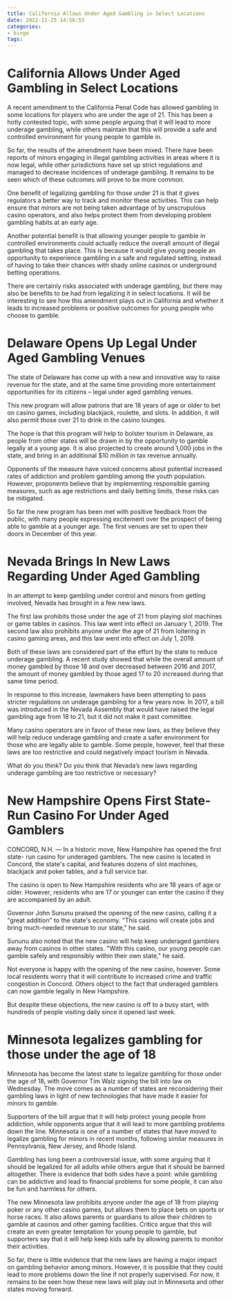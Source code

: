 ```yaml
---
title: California Allows Under Aged Gambling in Select Locations 
date: 2022-11-25 14:56:55
categories:
- bingo
tags:
---
```



#  California Allows Under Aged Gambling in Select Locations 

A recent amendment to the California Penal Code has allowed gambling in some locations for players who are under the age of 21. This has been a hotly contested topic, with some people arguing that it will lead to more underage gambling, while others maintain that this will provide a safe and controlled environment for young people to gamble in.

So far, the results of the amendment have been mixed. There have been reports of minors engaging in illegal gambling activities in areas where it is now legal, while other jurisdictions have set up strict regulations and managed to decrease incidences of underage gambling. It remains to be seen which of these outcomes will prove to be more common.

One benefit of legalizing gambling for those under 21 is that it gives regulators a better way to track and monitor these activities. This can help ensure that minors are not being taken advantage of by unscrupulous casino operators, and also helps protect them from developing problem gambling habits at an early age.

Another potential benefit is that allowing younger people to gamble in controlled environments could actually reduce the overall amount of illegal gambling that takes place. This is because it would give young people an opportunity to experience gambling in a safe and regulated setting, instead of having to take their chances with shady online casinos or underground betting operations.

There are certainly risks associated with underage gambling, but there may also be benefits to be had from legalizing it in select locations. It will be interesting to see how this amendment plays out in California and whether it leads to increased problems or positive outcomes for young people who choose to gamble.

#  Delaware Opens Up Legal Under Aged Gambling Venues 
The state of Delaware has come up with a new and innovative way to raise revenue for the state, and at the same time providing more entertainment opportunities for its citizens – legal under aged gambling venues.

This new program will allow patrons that are 18 years of age or older to bet on casino games, including blackjack, roulette, and slots. In addition, it will also permit those over 21 to drink in the casino lounges.

The hope is that this program will help to bolster tourism in Delaware, as people from other states will be drawn in by the opportunity to gamble legally at a young age. It is also projected to create around 1,000 jobs in the state, and bring in an additional $10 million in tax revenue annually.

Opponents of the measure have voiced concerns about potential increased rates of addiction and problem gambling among the youth population. However, proponents believe that by implementing responsible gaming measures, such as age restrictions and daily betting limits, these risks can be mitigated.

So far the new program has been met with positive feedback from the public, with many people expressing excitement over the prospect of being able to gamble at a younger age. The first venues are set to open their doors in December of this year.

#  Nevada Brings In New Laws Regarding Under Aged Gambling 

In an attempt to keep gambling under control and minors from getting involved, Nevada has brought in a few new laws. 

The first law prohibits those under the age of 21 from playing slot machines or game tables in casinos. This law went into effect on January 1, 2019. The second law also prohibits anyone under the age of 21 from loitering in casino gaming areas, and this law went into effect on July 1, 2019. 

Both of these laws are considered part of the effort by the state to reduce underage gambling. A recent study showed that while the overall amount of money gambled by those 18 and over decreased between 2016 and 2017, the amount of money gambled by those aged 17 to 20 increased during that same time period. 

In response to this increase, lawmakers have been attempting to pass stricter regulations on underage gambling for a few years now. In 2017, a bill was introduced in the Nevada Assembly that would have raised the legal gambling age from 18 to 21, but it did not make it past committee. 

Many casino operators are in favor of these new laws, as they believe they will help reduce underage gambling and create a safer environment for those who are legally able to gamble. Some people, however, feel that these laws are too restrictive and could negatively impact tourism in Nevada. 

What do you think? Do you think that Nevada’s new laws regarding underage gambling are too restrictive or necessary?

#  New Hampshire Opens First State- Run Casino For Under Aged Gamblers 

CONCORD, N.H. — In a historic move, New Hampshire has opened the first state- run casino for underaged gamblers. The new casino is located in Concord, the state's capital, and features dozens of slot machines, blackjack and poker tables, and a full service bar.

The casino is open to New Hampshire residents who are 18 years of age or older. However, residents who are 17 or younger can enter the casino if they are accompanied by an adult.

Governor John Sununu praised the opening of the new casino, calling it a "great addition" to the state's economy. "This casino will create jobs and bring much-needed revenue to our state," he said.

Sununu also noted that the new casino will help keep underaged gamblers away from casinos in other states. "With this casino, our young people can gamble safely and responsibly within their own state," he said.

Not everyone is happy with the opening of the new casino, however. Some local residents worry that it will contribute to increased crime and traffic congestion in Concord. Others object to the fact that underaged gamblers can now gamble legally in New Hampshire.

But despite these objections, the new casino is off to a busy start, with hundreds of people visiting daily since it opened last week.

#  Minnesota legalizes gambling for those under the age of 18

Minnesota has become the latest state to legalize gambling for those under the age of 18, with Governor Tim Walz signing the bill into law on Wednesday. The move comes as a number of states are reconsidering their gambling laws in light of new technologies that have made it easier for minors to gamble.

Supporters of the bill argue that it will help protect young people from addiction, while opponents argue that it will lead to more gambling problems down the line. Minnesota is one of a number of states that have moved to legalize gambling for minors in recent months, following similar measures in Pennsylvania, New Jersey, and Rhode Island.

Gambling has long been a controversial issue, with some arguing that it should be legalized for all adults while others argue that it should be banned altogether. There is evidence that both sides have a point: while gambling can be addictive and lead to financial problems for some people, it can also be fun and harmless for others.

The new Minnesota law prohibits anyone under the age of 18 from playing poker or any other casino games, but allows them to place bets on sports or horse races. It also allows parents or guardians to allow their children to gamble at casinos and other gaming facilities. Critics argue that this will create an even greater temptation for young people to gamble, but supporters say that it will help keep kids safe by allowing parents to monitor their activities.

So far, there is little evidence that the new laws are having a major impact on gambling behavior among minors. However, it is possible that they could lead to more problems down the line if not properly supervised. For now, it remains to be seen how these new laws will play out in Minnesota and other states moving forward.